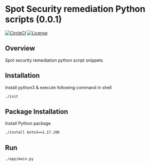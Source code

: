# Spot Security remediation Python scripts (0.0.1)

[![CircleCI](https://circleci.com/gh/mtlynch/python3_seed.svg?style=svg)](https://circleci.com/gh/mtlynch/python3_seed) [![License](http://img.shields.io/:license-mit-blue.svg?style=flat-square)](LICENSE)

## Overview

Spot security remediation python script snippets

## Installation

Install python3 & execute following command in shell

```bash
./init
```

## Package Installation

Install Python package

```bash
./install boto3==1.17.106
```

## Run

```bash
./app/main.py
```
